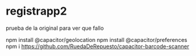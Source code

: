 # registrapp2
prueba de la original para ver que fallo


npm install @capacitor/geolocation
npm install @capacitor/preferences 
npm i https://github.com/RuedaDeRepuesto/capacitor-barcode-scanner
